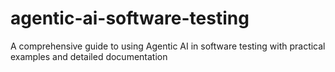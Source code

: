 # agentic-ai-software-testing
A comprehensive guide to using Agentic AI in software testing with practical examples and detailed documentation
